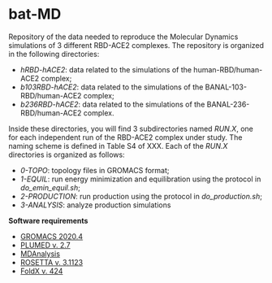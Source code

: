 # bat-MD
Repository of the data needed to reproduce the Molecular Dynamics simulations of 3 different RBD-ACE2 complexes.
 The repository is organized in the following directories:

* *hRBD-hACE2*: data related to the simulations of the human-RBD/human-ACE2 complex;
* *b103RBD-hACE2*: data related to the simulations of the BANAL-103-RBD/human-ACE2 complex;
* *b236RBD-hACE2*: data related to the simulations of the BANAL-236-RBD/human-ACE2 complex.

Inside these directories, you will find 3 subdirectories named *RUN.X*, one for each independent run of the RBD-ACE2 complex
under study. The naming scheme is defined in Table S4 of XXX. Each of the *RUN.X* directories is organized as follows:
* *0-TOPO*: topology files in GROMACS format;
* *1-EQUIL*: run energy minimization and equilibration using the protocol in *do_emin_equil.sh*;
* *2-PRODUCTION*: run production using the protocol in *do_production.sh*;
* *3-ANALYSIS*: analyze production simulations

**Software requirements**
* [GROMACS 2020.4](https://www.gromacs.org)
* [PLUMED v. 2.7](https://www.plumed.org)
* [MDAnalysis](https://www.mdanalysis.org)
* [ROSETTA v. 3.1123](https://www.rosettacommons.org)
* [FoldX v. 424](http://foldxsuite.crg.eu)
